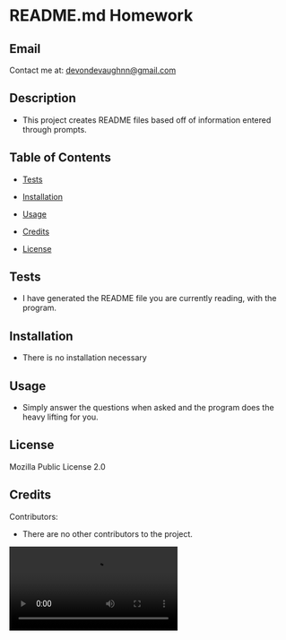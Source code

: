  
# README.md Homework
## Email

Contact me at: devondevaughnn@gmail.com

## Description

 * This project creates README files based off of information entered through prompts.

## Table of Contents

* [Tests](#testing)

* [Installation](#install)

* [Usage](#usage)

* [Credits](#contribution)

* [License](#license)

## Tests

* I have generated the README file you are currently reading, with the program.

## Installation

* There is no installation necessary
       
## Usage 

* Simply answer the questions when asked and the program does the heavy lifting for you.

## License

Mozilla Public License 2.0

## Credits

Contributors:
* There are no other contributors to the project. 

![](./instructional.mp4)
